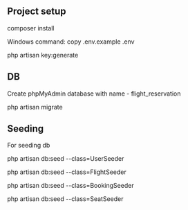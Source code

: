 ## Project setup

composer install

Windows command: copy .env.example .env

php artisan key:generate

## DB 

Create phpMyAdmin database with name - flight_reservation

php artisan migrate

## Seeding

For seeding db

php artisan db:seed --class=UserSeeder

php artisan db:seed --class=FlightSeeder

php artisan db:seed --class=BookingSeeder

php artisan db:seed --class=SeatSeeder
